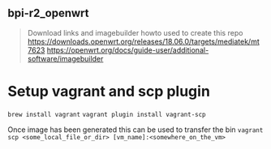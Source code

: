 ## bpi-r2_openwrt

>Download links and imagebuilder howto used to create this repo
>https://downloads.openwrt.org/releases/18.06.0/targets/mediatek/mt7623
>https://openwrt.org/docs/guide-user/additional-software/imagebuilder

# Setup vagrant and scp plugin
`brew install vagrant`
`vagrant plugin install vagrant-scp`

Once image has been generated this can be used to transfer the bin
`vagrant scp <some_local_file_or_dir> [vm_name]:<somewhere_on_the_vm>`
